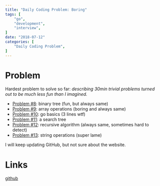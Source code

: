 ```yaml
---
title: "Daily Coding Problem: Boring"
tags: [
    "go",
    "development",
    "interview",
]
date: "2018-07-12"
categories: [
    "Daily Coding Problem",
]
---
```


# Problem 

Hardest problem to solve so far: *describing 30min trivial problems turned out to be much less fun than I imagined.*

* [Problem #8](https://github.com/ngalayko/dcp/tree/master/problems/2018-07-09): binary tree (fun, but always same)
* [Problem #9](https://github.com/ngalayko/dcp/tree/master/problems/2018-07-10): array operations (boring and always same)
* [Problem #10](https://github.com/ngalayko/dcp/tree/master/problems/2018-07-11): go basics (3 lines wtf)
* [Problem #11](https://github.com/ngalayko/dcp/tree/master/problems/2018-07-12): a search tree
* [Problem #12](https://github.com/ngalayko/dcp/tree/master/problems/2018-07-13): recursive algorithm (always same, sometimes hard to detect)
* [Problem #13](https://github.com/ngalayko/dcp/tree/master/problems/2018-07-14): string operations (super lame)

I will keep updating GitHub, but not sure about the website.

# Links

[github](https://github.com/ngalayko/dcp/tree/master/problems/)

